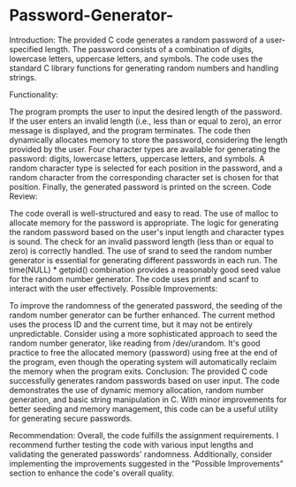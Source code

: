 # Password-Generator-
Introduction:
The provided C code generates a random password of a user-specified length. The password consists of a combination of digits, lowercase letters, uppercase letters, and symbols. The code uses the standard C library functions for generating random numbers and handling strings.

Functionality:

The program prompts the user to input the desired length of the password.
If the user enters an invalid length (i.e., less than or equal to zero), an error message is displayed, and the program terminates.
The code then dynamically allocates memory to store the password, considering the length provided by the user.
Four character types are available for generating the password: digits, lowercase letters, uppercase letters, and symbols.
A random character type is selected for each position in the password, and a random character from the corresponding character set is chosen for that position.
Finally, the generated password is printed on the screen.
Code Review:

The code overall is well-structured and easy to read.
The use of malloc to allocate memory for the password is appropriate.
The logic for generating the random password based on the user's input length and character types is sound.
The check for an invalid password length (less than or equal to zero) is correctly handled.
The use of srand to seed the random number generator is essential for generating different passwords in each run.
The time(NULL) * getpid() combination provides a reasonably good seed value for the random number generator.
The code uses printf and scanf to interact with the user effectively.
Possible Improvements:

To improve the randomness of the generated password, the seeding of the random number generator can be further enhanced. The current method uses the process ID and the current time, but it may not be entirely unpredictable. Consider using a more sophisticated approach to seed the random number generator, like reading from /dev/urandom.
It's good practice to free the allocated memory (password) using free at the end of the program, even though the operating system will automatically reclaim the memory when the program exits.
Conclusion:
The provided C code successfully generates random passwords based on user input. The code demonstrates the use of dynamic memory allocation, random number generation, and basic string manipulation in C. With minor improvements for better seeding and memory management, this code can be a useful utility for generating secure passwords.

Recommendation:
Overall, the code fulfills the assignment requirements. I recommend further testing the code with various input lengths and validating the generated passwords' randomness. Additionally, consider implementing the improvements suggested in the "Possible Improvements" section to enhance the code's overall quality.
